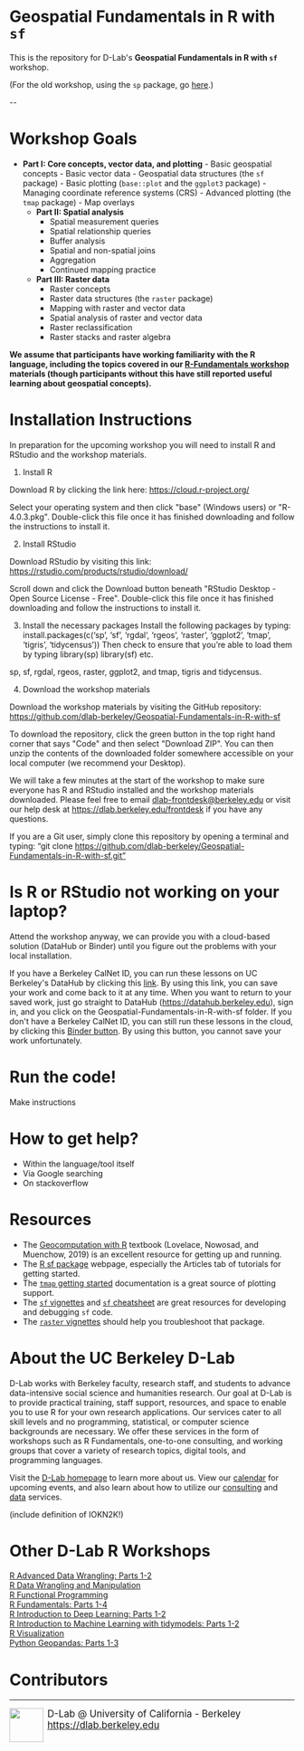 # Geospatial Fundamentals in R with `sf` 

This is the repository for D-Lab's __Geospatial Fundamentals in R with `sf`__ workshop.

<!--
CAN ADD SLIDES AGAIN LATER
__View the Slides__:
- [Part 1 slides](https://dlab-berkeley.github.io/Geospatial-Fundamentals-in-R-with-sf/01-core_concepts_and_plotting.html#1) 
- [Part 2 slides](https://dlab-berkeley.github.io/Geospatial-Fundamentals-in-R-with-sf/02-spatial_analysis.html#1)
- [Part 3 slides](https://dlab-berkeley.github.io/Geospatial-Fundamentals-in-R-with-sf/03-raster_data.html#1)
--->
<!---
__View the Slides or RStudio Binders__:
HERE IS CODE FOR IF/WHEN WE IMPLEMENT BINDER
- [Part 1 slides](https://dlab-berkeley.github.io/Geospatial-Fundamentals-in-R-with-sf/docs/01-core_concepts_and_plotting.html#1), [![Part I](http://mybinder.org/badge.svg)](http://beta.mybinder.org/v2/gh/dlab-berkeley/Geospatial-Fundamentals-in-R-with-sf/docs/01-core_concepts_and_plotting/master?urlpath=rstudio)
- [Part 2 slides](https://dlab-berkeley.github.io/Geospatial-Fundamentals-in-R-with-sf/docs/02-spatial_analysis.html#1), [![Part II](http://mybinder.org/badge.svg)](http://beta.mybinder.org/v2/gh/dlab-berkeley/Geospatial-Fundamentals-in-R-with-sf/docs/02-spatial_analysis/master?urlpath=rstudio)
- [Part 3 slides](https://dlab-berkeley.github.io/Geospatial-Fundamentals-in-R-with-sf/docs/03-raster_data.html#1), [![Part III](http://mybinder.org/badge.svg)](http://beta.mybinder.org/v2/gh/dlab-berkeley/Geospatial-Fundamentals-in-R-with-sf/docs/03-raster_data/master?urlpath=rstudio)
--->

(For the old workshop, using the `sp` package, go [here](https://github.com/dlab-berkeley/Geospatial-Fundamentals-in-R-with-sp).)

--

# Workshop Goals

- __Part I: Core concepts, vector data, and plotting__
      - Basic geospatial concepts
      - Basic vector data
      - Geospatial data structures (the `sf` package)
      - Basic plotting (`base::plot` and the `ggplot3` package)
      - Managing coordinate reference systems (CRS)
      - Advanced plotting (the `tmap` package)
      - Map overlays
  - __Part II: Spatial analysis__
      - Spatial measurement queries
      - Spatial relationship queries
      - Buffer analysis
      - Spatial and non-spatial joins
      - Aggregation
      - Continued mapping practice
  - __Part III: Raster data__
      - Raster concepts
      - Raster data structures (the `raster` package) 
      - Mapping with raster and vector data
      - Spatial analysis of raster and vector data
      - Raster reclassification
      - Raster stacks and raster algebra 


**We assume that participants have working familiarity with the R language, including the topics covered in our [R-Fundamentals workshop](https://github.com/dlab-berkeley/R-Fundamentals) materials (though participants without this have still reported useful learning about geospatial concepts).**

# Installation Instructions

In preparation for the upcoming workshop you will need to install R and RStudio and the workshop materials.

1. Install R

Download R by clicking the link here: https://cloud.r-project.org/

Select your operating system and then click "base" (Windows users) or "R-4.0.3.pkg". Double-click this file once it has finished downloading and follow the instructions to install it.

2. Install RStudio

Download RStudio by visiting this link: https://rstudio.com/products/rstudio/download/

Scroll down and click the Download button beneath "RStudio Desktop - Open Source License - Free". Double-click this file once it has finished downloading and follow the instructions to install it.

3. Install the necessary packages
Install the following packages by typing:
install.packages(c(‘sp’, ‘sf’, ‘rgdal’, ‘rgeos’, ‘raster’, ‘ggplot2’, ‘tmap’, ‘tigris’, ‘tidycensus’))
Then check to ensure that you’re able to load them by typing
library(sp)
library(sf)
etc.


sp, sf, rgdal, rgeos, raster, ggplot2, and tmap, tigris and tidycensus.

4. Download the workshop materials

Download the workshop materials by visiting the GitHub repository: https://github.com/dlab-berkeley/Geospatial-Fundamentals-in-R-with-sf

To download the repository, click the green button in the top right hand corner that says "Code" and then select "Download ZIP". You can then unzip the contents of the downloaded folder somewhere accessible on your local computer (we recommend your Desktop).

We will take a few minutes at the start of the workshop to make sure everyone has R and RStudio installed and the workshop materials downloaded. Please feel free to email dlab-frontdesk@berkeley.edu or visit our help desk at https://dlab.berkeley.edu/frontdesk if you have any questions.

If you are a Git user, simply clone this repository by opening a terminal and typing: “git clone https://github.com/dlab-berkeley/Geospatial-Fundamentals-in-R-with-sf.git”


# Is R or RStudio not working on your laptop?

Attend the workshop anyway, we can provide you with a cloud-based solution (DataHub or Binder) until you figure out the problems with your local installation. 

If you have a Berkeley CalNet ID, you can run these lessons on UC Berkeley's DataHub by clicking this [link](https://datahub.berkeley.edu/hub/user-redirect/git-pull?repo=https%3A%2F%2Fgithub.com%2FAverysaurus%2FGeospatial-Fundamentals-in-R-with-sf&urlpath=rstudio%2F&branch=master). By using this link, you can save your work and come back to it at any time. When you want to return to your saved work, just go straight to DataHub (https://datahub.berkeley.edu), sign in, and you click on the Geospatial-Fundamentals-in-R-with-sf folder.
If you don't have a Berkeley CalNet ID, you can still run these lessons in the cloud, by clicking this [Binder button](https://mybinder.org/v2/gh/Averysaurus/Geospatial-Fundamentals-in-R-with-sf/HEAD?urlpath=rstudio). By using this button, you cannot save your work unfortunately. 

# Run the code! 

Make instructions

# How to get help?

* Within the language/tool itself
* Via Google searching
* On stackoverflow

# Resources

- The [Geocomputation with R](https://geocompr.robinlovelace.net/) textbook (Lovelace, Nowosad, and Muenchow, 2019) is an excellent resource for getting up and running.
- The [R sf package](https://r-spatial.github.io/sf/) webpage, especially the Articles tab of tutorials for getting started.
- The [`tmap` getting started](https://cran.r-project.org/web/packages/tmap/vignettes/tmap-getstarted.html) documentation is a great source of plotting support.
- The [`sf` vignettes](https://cran.r-project.org/web/packages/sf/vignettes/sf1.html) and [`sf` cheatsheet](https://github.com/rstudio/cheatsheets/blob/master/sf.pdf) are great resources for developing and debugging `sf` code.
- The [`raster` vignettes](https://cran.r-project.org/web/packages/raster/vignettes/Raster.pdf) should help you troubleshoot that package.


# About the UC Berkeley D-Lab

D-Lab works with Berkeley faculty, research staff, and students to advance data-intensive social science and humanities research. Our goal at D-Lab is to provide practical training, staff support, resources, and space to enable you to use R for your own research applications. Our services cater to all skill levels and no programming, statistical, or computer science backgrounds are necessary. We offer these services in the form of workshops such as R Fundamentals, one-to-one consulting, and working groups that cover a variety of research topics, digital tools, and programming languages.  

Visit the [D-Lab homepage](http://dlab.berkeley.edu/) to learn more about us. View our [calendar](http://dlab.berkeley.edu/calendar-node-field-date) for upcoming events, and also learn about how to utilize our [consulting](http://dlab.berkeley.edu/consulting) and [data](http://dlab.berkeley.edu/data-resources) services. 

(include definition of IOKN2K!)

# Other D-Lab R Workshops
[R Advanced Data Wrangling: Parts 1-2](https://github.com/dlab-berkeley/advanced-data-wrangling-in-R)		
[R Data Wrangling and Manipulation](https://github.com/dlab-berkeley/R-wrang)	
[R Functional Programming](https://github.com/dlab-berkeley/R-functional-programming)		
[R Fundamentals: Parts 1-4](https://github.com/dlab-berkeley/R-Fundamentals)	
[R Introduction to Deep Learning: Parts 1-2](https://github.com/dlab-berkeley/Deep-Learning-in-R)		
[R Introduction to Machine Learning with tidymodels: Parts 1-2](https://github.com/dlab-berkeley/Machine-Learning-with-tidymodels)		
[R Visualization](https://github.com/dlab-berkeley/R-graphics)		
[Python Geopandas: Parts 1-3](https://github.com/dlab-berkeley/Geospatial-Fundamentals-in-Python)		


# Contributors 


----
<div style="display:inline-block;vertical-align:middle;">
<a href="https://dlab.berkeley.edu/" target="_blank">
<img src ="https://dlab.berkeley.edu/sites/default/files/logo.png" width="60" align="left" border=0 style="border:0; text-decoration:none; outline:none">
</a>
</div>
<div style="display:inline-block;vertical-align:middle;align:left">
    <div style="font-size:larger">D-Lab @ University of California - Berkeley
    </br>
    <a href="https://dlab.berkeley.edu" target="_blank">https://dlab.berkeley.edu</a>
    </br>
    &nbsp;
    </div>
</div>

